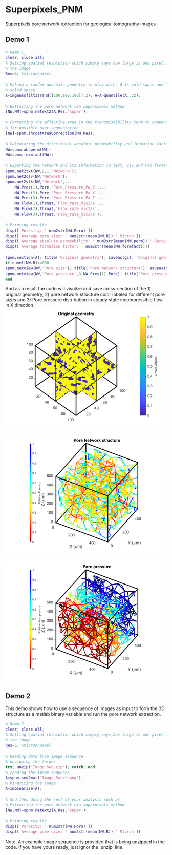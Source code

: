 # Superpixels_PNM
Superpixels pore network extraction for geological tomography images

## Demo 1
```matlab
% Demo 1
clear; close all; 
% Setting spatial resolution which simply says how large is one pixel in 
% the image
Res=5; %micron/pixel

% Making a random gaussain geometry to play with, 0 is void sapce and 1 is 
% solid space
A=imgaussfilt3(rand([100,100,100]),2); A=A>quantile(A,.22);

% Extracting the pore network via superpixels method
[NW,NM]=spnm.netext2(A,Res,'super');

% Correcting the effective area in the transmiscibility term to compensate 
% for possible over-segmentation
[NW]=spnm.ThroatAreaCorrection(NW,Res);

% Calculating the directional absolute permeability and formation factors
NW=spnm.absperm(NW);
NW=spnm.formfact(NW); 

% Exporting the network and its information in text, csv and vtk formats
spnm.net2txt(NW,2,1,'Network');
spnm.net2csv(NW,'Network');
spnm.net2vtk(NW,'Network',...
    NW.Pres(1).Pore,'Pore_Pressure_Pa_X',...
    NW.Pres(2).Pore,'Pore_Pressure_Pa_Y',...
    NW.Pres(3).Pore,'Pore_Pressure_Pa_Z',...
    NW.Flow(1).Throat,'Flow_rate_mic3/s',...
    NW.Flow(2).Throat,'Flow_rate_mic3/s',...
    NW.Flow(3).Throat,'Flow_rate_mic3/s');

% Printing results
disp(['Porosity: ' num2str(NW.Poro) ])
disp(['Average pore size: ' num2str(mean(NW.R)) ' Micron'])
disp(['Average absolute permeability: ' num2str(mean(NW.perm)) ' Darcy'])
disp(['Average formation factor: ' num2str(mean(NW.formfact))])

spnm.section(A); title('Original geometry'); saveas(gcf, 'Original geometry.png');
if numel(NW.R)<4000
spnm.netview(NW,'Pore size'); title('Pore Network structure'); saveas(gcf, 'Pore Network structure.png');
spnm.netview(NW,'Pore pressure',0,NW.Pres(1).Pore); title('Pore pressure'); saveas(gcf, 'Pore pressure.png');
end
```
And as a result the code will visulize and save cross-section of the 1) original geometry, 2) pore network structure color labeled for different pore sizes and 3) Pore pressure distribution in steady state incompressible flow in X direction. 
![Original geometry](https://github.com/ArashRabbani/Superpixels_PNM/blob/main/Original%20geometry.png)

![Pore Network structure](https://github.com/ArashRabbani/Superpixels_PNM/blob/main/Pore%20Network%20structure.png)

![Pore pressure](https://github.com/ArashRabbani/Superpixels_PNM/blob/main/Pore%20pressure.png)

## Demo 2
This demo shows how to use a sequence of images as input to form the 3D structure as a matlab binary variable and run the pore network extraction. 

```matlab
% Demo 2
clear; close all; 
% Setting spatial resolution which simply says how large is one pixel in 
% the image
Res=5; %micron/pixel

% Reading data from image sequence
% unzipping the folder
try; unzip('Image Seq.zip'); catch; end
% reading the image sequence
A=spnm.seq2mat('Image Seq/*.png');
% binarizing the image
A=imbinarize(A); 

% And then doing the rest of your analysis such as 
% Extracting the pore network via superpixels method
[NW,NM]=spnm.netext2(A,Res,'super');

% Printing results
disp(['Porosity: ' num2str(NW.Poro) ])
disp(['Average pore size: ' num2str(mean(NW.R)) ' Micron'])
```
Note: An example image sequence is provided that is being unzipped in the code. If you have yours ready, just ignor the 'unzip' line. 
